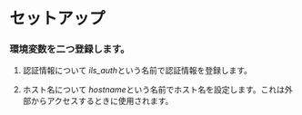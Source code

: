 # セットアップ
### 環境変数を二つ登録します。
1. 認証情報について
    *ils_auth*という名前で認証情報を登録します。

2. ホスト名について
    *hostname*という名前でホスト名を設定します。これは外部からアクセスするときに使用されます。